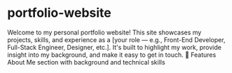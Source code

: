 # portfolio-website
Welcome to my personal portfolio website! This site showcases my projects, skills, and experience as a [your role — e.g., Front-End Developer, Full-Stack Engineer, Designer, etc.]. It's built to highlight my work, provide insight into my background, and make it easy to get in touch. 🚀 Features About Me section with background and technical skills 
